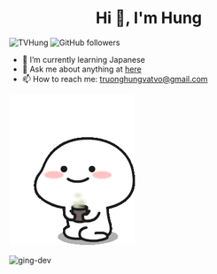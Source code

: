 <h1 align="center">Hi 👋, I'm Hung</h1>

<p align="left"> <img src="https://komarev.com/ghpvc/?username=TVHung&label=Profile%20views&color=0e75b6&style=flat" alt="TVHung" /> <img alt="GitHub followers" src="https://img.shields.io/github/followers/TVHung?style=social"> </p>

- 🌱 I’m currently learning Japanese
- 💬 Ask me about anything at [here](https://www.facebook.com/hung.tv99/)
- 📫 How to reach me: truonghungvatvo@gmail.com

[![TVHung](tenor1.gif)](https://www.facebook.com/hung.tv99/)

<p><img align="center" src="https://github-readme-stats.vercel.app/api?username=TVHung&show_icons=true&locale=en" alt="ging-dev" /></p>
